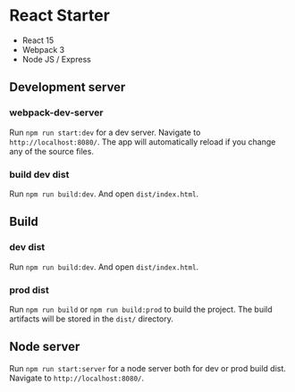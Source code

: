 # React Starter

- React 15
- Webpack 3
- Node JS / Express

## Development server

### webpack-dev-server

Run `npm run start:dev` for a dev server. Navigate to `http://localhost:8080/`. The app will automatically reload if you change any of the source files.

### build dev dist

Run `npm run build:dev`. And open `dist/index.html`.

## Build

### dev dist

Run `npm run build:dev`. And open `dist/index.html`.

### prod dist

Run `npm run build` or `npm run build:prod` to build the project. The build artifacts will be stored in the `dist/` directory.

## Node server

Run `npm run start:server` for a node server both for dev or prod build dist. Navigate to `http://localhost:8080/`. 
